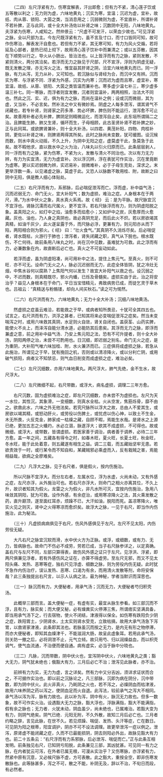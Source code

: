 <!-- { "loadSidebar": true } -->
　　（二四）左尺浮紧有力，伤寒宜解表，汗出即愈；但有力不紧，清心莲子饮或五等散以利之；无力则为虚，六味地黄丸；沉实为寒，宜温；沉迟为虚，宜补，故纸、肉从蓉、锁阳、大茵之类，当消息用之；沉弱微则为虚，不宜直补，所谓补肾不若补脾，正与此同，或十全大补汤佐以补肾之味；沉数阴中无阳，八味地黄丸。夫浮紧为伤寒，人咸知之。然仲景云：“尺虚不可发汗，以荣血少故也。”可见浮紧之脉，全以尺部为主。今左尺既浮紧有力，虽不言及寸口，而寸口皆同可知，故可作伤寒治，解表发汗自愈也。若但有力不紧，其无寒可知，有力为风火交煽，若将延及心部者，是热已彻上彻下，故用清心莲子饮补中而兼清之；或以五芬散，因其在下顺势以行之，导火从小肠出，皆治法也。以上皆浮而有力之脉，紧则发散，不紧则清火，两分其洽矣。若浮而无力之脉见于尺部，尺不宣浮，浮则为阴虚无疑，既无发散之理，亦无泻火之法，惟宜益其肝肾之阴，洽宜六味地黄丸而已。同一浮脉，有力从泻，无力从补，又可知也。若沉脉似与肾经为合，而沉中又有辨。沉而实为寒．与浮紧不同．浮紧为外感，沉实为内寒；沉而迟为虚而且寒，虚宜补，寒宜温，故纸、从蓉、锁阳、大茵之类皆温而兼补也。寒多虚少温七补三，寒少虚多温三补七。同一寒脉，而浮者则宜发散，沉者则宜温补，两两相照，治法大不同也。然此之沉、实、迟，俱为有力之脉，而尚在温补之例；设或沉而微弱，其为虚，又当补，不必言矣。然补法之中又有微妙焉。阴虚之人每多泄泻，谓其肾气不闭藏也，若专补肾，则肾家之药多滞．势必坏脾，脾伤则不能运行，泄泻愈不可止矣。故善用补者必先补脾，脾阴足则精微运化，而泄泻自止矣，此东垣所谓隔二之治。且脾能生肺，肺又生肾，循环而生，子母相顾，此古圣贤补肾不若补脾之妙，正与此同耳。或欲脾肾兼补，则十全大补汤，以四君、黄茂补阳，四物、肉桂补阴，更佐以补肾之味，则脾肾两得其所矣。此时之脉尚未变数，犹可缓图。设沉候而数，则水中真火动摇，不久上升，为阴中无阳之症，虚莫虚干此，急莫急于此矣。故不暇他求，直以救水中之火为治，八味丸以引火归原而已。此条层层剥人，同一浮而有力之脉，紧为伤寒，不紧为火，发散与清火不同治也。次以有力无力辨，有力为实宜清，无力为虚宜补。次以浮沉辨，浮在表犹可作实治，沉在里竟断为虚寒。更以实迟弱微为辨，实迟易补，弱微难补，必于子母生克处，深求之。末更举浮数一条，以见诸虚之脉，莫虚于此。又恐人以脉数不敢用桂、附，故断之曰阴中无阳，俱是教人细心体贴处。

　　（二五）右尺浮而有力，系邪脉，后必喘促泄泻而亡。浮而虚，补中益气汤；沉而迟弱无力．命门无火，宜大补阳气；数为虚损，难治之症。人身根本在于两尺，滑。”为水中伏火之象，真水真火系焉。故《 经》 云：是为平脉。故尺脉宜沉不宜浮也。肾脉沉濡而右尺属火，更不宜浮。若右尺脉浮而有力，则为阴虚阳脱之象。盖真阳之火，如灯中之焰，油愈多而焰愈小；又如炉中之炭，灰愈厚而火愈藏。灰也、油也，乃人身之真阴也，故必真阴充足，而后此火不炽。若以房欲竭其真精，如油千灰少，此火遂呈露于外，而尺脉必浮，更兼有力，则元阳亦从而下陷，两阳相合则为邪火。《 经》 曰：“壮火食气。”其真阴不久消烁尽矣。后必喘促者，肾水既枯，火游行于肺也；泄泻者，肾失闭藏之职，真气从下脱也。根水既伤，不亡何待。故前条用八味丸之时，尚在沉中见数，虽难犹为可救。此之浮而有力，必兼数象在内，故直断后必亡也。真火之不可妄动如此。

　　若浮而虚，虽为阴虚阳凑，尚可用补中之法，提住上焦元气。至真火，则不可旺．亦不可无。设命门无火之人，脉必沉迟弱而无力，此症全体皆阴，犹之冷灶无烟，中焦水谷何以腐熟？上焦阳气何以发生？故宜大补阳气以救之也。设沉弱之中，不迟而数，则真精既尽，邪火内蟠，已烁及骨髓矣。虚损实由于此，治之将安治乎？益见人身根本在于命门，平日当宝惜精元，弗致病势已成，而徒乞灵于草木也。吕祖云：“真精送与粉骼镂，却向人间买秋石。”读之可为惕然。

　　（二六）右尺洪而有力，六味地黄丸；无力十全大补汤；沉细八味地黄汤。

　　然虚损之症虽云难洽，若能救之于早，或病者知所畏忌，十犹可全其四五也。试言之，右尺洪而有力，洪浮之甚者，已知其将来必变喘促泄泻之症矣。然当未变喘泻之时，或用六味救其真阴，水足则火自敛，肾关自闭也。盖获荃、山药实脾，能使火不炎上，而泽泻自能分清水道，必能防其后患矣。其浮而无力之脉，即浮而兼虚之意，前之用补中益气汤．乃安上焦元阳之法，恐有不可升提者，则十全大补汤，阴阳两停之治，未尝不可酌用也。日沉细，即迟弱之别名，命门无火之症，是为重阴，大补阳气唯六味加桂、附，水火兼济而已。三症俱将成虚损之脉，若急从此施治，所谓见之于早，犹有挽回之机，否则或以清凉降火，或以分利亡阴，或用破气损阳，病者又不知禁忌，则气血日削变而成虚损之症，难治必矣。

　　（二七）左尺沉细数，亦用六味地黄丸。两尺浮大，肺气先绝，金不生水，故尺浮大。

　　（二八）左尺微细不起，右尺带数，或浮大，病名虚损，调理二三年方愈。

　　右尺沉数，固为虚损难治之症，即左尺沉细数，亦未尝不为虚损也。左尺为天一水位，其性沉，其象滑，一变细数，则真水全枯。火从空发，焦筋烁骨，靡不由之。欲救此水，六味之外无他法矣。若究尺脉所以浮大之故，总由人不爱其生，或房欲以竭其精，或怒动肝火，或劳役以伤脾土，或忧虑以伤心神，以致土不生金，木无所畏，火反克金，肺家成一枯燥之藏，自顾不暇，焉能生水哉。是肾水之上源已绝，更加五志之火蟠灼，水必立涸，脉遂浮大；欲其不成虚损，不可得也。故或微细，或浮大，或带数，皆谓虚损。若医家善于调治，病者善于调养，必待二三年方愈。盖一年之间，五藏各有得令之时，如春木旺，夏火旺，长夏土旺，秋金旺，冬水旺，能于此处着意，则五藏遂有相生之益。调二三载，而五藏始坚牢无患。若欲责效于一时，或行某令而不知自和，某藏贼邪必乘虚而入，反有栽贼之害，焉能相益哉，欲病之全廖难矣。

　　（二九）凡浮大之脉，见于右尺者，俱是假火，按内伤施治。

　　所以尺脉不宜浮大。而分左右者，左属水位，浮为水虚，火尚未动，又有外感之症，左尺亦浮，从外施治可也。若右尺亦浮大，则命门之相火亦离其位，不久上升，故识者知其为假火。龙雷之火为假火，非凡水所可灭，宜按内伤施治，急用八味敛其阴阳，犹为可救。设作外感，有余症治，或用寒凉降火之法，其火乘发散之药，直升巅顶，遂至面红耳赤，烦躁不已，大汗如油，脱阳而死。盖凉寒降火，唯实火见之则灭，肾中之火得寒凉而愈炽矣。故浮大之脉，一见于右尺，即当作内伤施治，此为秘法。

　　（三十）凡虚损病病俱见于右尺，伤风外感俱见于左尺。左尺不见太阳，内伤劳役无疑。

　　大凡右尺之脉宜沉软而滑，水中伏火方为正脉。或浮，或细数，或有力、无力，皆病脉也。故命门不伤必不成劳，劳若已成，当子右尺脉参详之，以定真确。盖右尺与左尺不同，左部只算得表，故伤风外感之证只于左尺。见浮洪、浮紧，即两尺俱兼见浮者，若有外感伤风之证在，亦算不得虚劳。至左尺无邪，而又不见太阳头痛、发热、恶寒等症，独右尺见浮虚、细数之脉，则为劳役内伤无疑。此时犹不急作内伤治疗，误认发热、恶寒、口渴为有余，而用清火发散等剂，命将安保哉？此三条独提出右尺言，以示人认病之法，最为神秘，学者当默识而深思也。

　　（三一）脉沉而有力，大便秘者，用承气汤；沉而无力，大便秘者芍归积壳汤。

　　此概举三部而言。盖大便秘一症，有虚有实，最宜从脉生参看。如三部沉而不浮，且有力，脉实矣；而大便又秘，必有燥粪实火停滞三焦，所谓痞实坚满具备，即当用承气汤下之，行去宿物，使火不闭结，津液得以保全。如伤寒有跌阳负少阴之症，跌阳胃土，少阴肾水，土太实则肾水受克，立致枯搞，故用大承气汤急下泻胃，以救肾家津液，此条即其法也。若脉虽沉而按之无力，是内无有形之物停滞，而亦大便秘者，即知其血燥津千，不能滋润大肠，故呈此虚象耳。若用此承气汤，则关防一撤之后，必将洞泄不止，元气立倾。故只用芍、归以润燥益血，而以枳壳调气，使气血流通，不治便而便自通。病有虚实，必当于脉中分晓也。

　　（三二）凡脉，沉而带数，阴中伏火也，宜泻阴中伏火，六味地黄丸之类；豁大无力，阴气犹未绝也；俄豁大有力，三月后必亡不治；泄泻见此脉者，亦不治。

　　前辨有力为实，无力为虚，言之详矣。然有力中又分吉凶，须详求证状而合之，不可据作实治也。即以前之沉脉论之，凡三部脉，沉即为病在阴分，沉中带数，即为阴中伏火。此火非真火，乃耗阴之火也，若不泻之，必燥阴血而枯津液，故用六味养阴之药以泻之，使阴血足而火自退。此泻法，较前承气之泻大不相同。承气汤以泻为泻，脉有力故也。此以补为泻，阴中有火，脉沉无力故也。但多一数象，故不可作实火治。设遇豁大无力之脉，豁大浮也，浮脉满指，豁大不能满指，假有余之脉也；无力者．火犹未动，阴血虽少，尚未绝也，已属难治。若豁大变为有力，则阴气绝矣。阴气已绝．元阳无附，不久外散，故知三月后必亡也。三月者约略之辞，言见此脉，在世不久。若见烦躁、喘促、发热、头汗等症，亡在数日。可见阴为阳之根蒂，阳宜调护，阴亦不可不设法调理。故更举泄泻一症以例之。泄泻，原肾虚不能闭藏之症，久而不已最能损阴，阴去则阳必外出，故脉见豁大有力也。前二十五条云：“右尺浮而有力系邪脉，后必泄泻、喘促而亡。”正与此条互相发明。前条独见右尺，已知阴亏阳脱，此条兼见三部，其凶犹甚。可见同一有力之脉，在内者犹云可泻，在外者已属无根，可漫从实治乎？又伤寒脉，亦浮紧有力，然紧中原有沉意，又必候尺脉不虚，方可表散。此之豁大，重按全空，即非伤寒发散脉也。此等脉甚多，泻之不可，散之不能，补阴无及，辞以不治，不旬日而段，有必然者。

